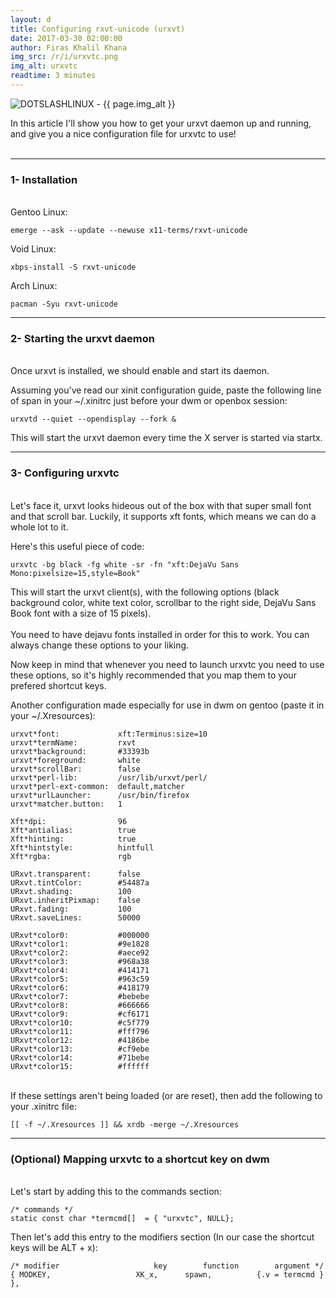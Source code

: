 ```yaml
---
layout: d
title: Configuring rxvt-unicode (urxvt)
date: 2017-03-30 02:00:00
author: Firas Khalil Khana
img_src: /r/i/urxvtc.png
img_alt: urxvtc
readtime: 3 minutes
---
```

<img src="{{ page.img_src }}" alt="DOTSLASHLINUX - {{ page.img_alt }}" class="img-responsive post-img">

In this article I'll show you how to get your urxvt daemon up and running, and give you a nice configuration file for urxvtc to use!
<br/>
<br/>
<hr/>
<h3 id="Installation">1- Installation</h3>
<br/>
Gentoo Linux:

<pre><code class="language-bash">emerge --ask --update --newuse x11-terms/rxvt-unicode</code></pre>

Void Linux:

<pre><code class="language-bash">xbps-install -S rxvt-unicode</code></pre>

Arch Linux:

<pre><code class="language-bash">pacman -Syu rxvt-unicode</code></pre>
<hr/>
<h3 id="Starting_the_urxvt_daemon">2- Starting the urxvt daemon</h3>
<br/>
Once urxvt is installed, we should enable and start its daemon.

Assuming you've read our xinit configuration guide, paste the following line of span in your ~/.xinitrc just before your dwm or openbox session:
<pre><code class="language-bash">urxvtd --quiet --opendisplay --fork &</code></pre>
This will start the urxvt daemon every time the X server is started via startx.
<hr/>
<h3 id="Configuring_urxvtc">3- Configuring urxvtc</h3>
<br/>
Let's face it, urxvt looks hideous out of the box with that super small font and that scroll bar. Luckily, it supports xft fonts, which means we can do a whole lot to it.

Here's this useful piece of code:
<br/>
<pre><code class="language-bash">urxvtc -bg black -fg white -sr -fn "xft:DejaVu Sans Mono:pixelsize=15,style=Book"</code></pre>
This will start the urxvt client(s), with the following options (black background color, white text color, scrollbar to the right side, DejaVu Sans Book font with a size of 15 pixels).
<br/>
<br/>
You need to have dejavu fonts installed in order for this to work. You can always change these options to your liking.

Now keep in mind that whenever you need to launch urxvtc you need to use these options, so it's highly recommended that you map them to your prefered shortcut keys.

Another configuration made especially for use in dwm on gentoo (paste it in your ~/.Xresources):
<pre class="line-numbers"><code class="language-properties">urxvt*font:             xft:Terminus:size=10
urxvt*termName:         rxvt
urxvt*background:       #33393b
urxvt*foreground:       white
urxvt*scrollBar:        false
urxvt*perl-lib:         /usr/lib/urxvt/perl/
urxvt*perl-ext-common:  default,matcher
urxvt*urlLauncher:      /usr/bin/firefox
urxvt*matcher.button:   1

Xft*dpi:                96
Xft*antialias:          true
Xft*hinting:            true
Xft*hintstyle:		    hintfull
Xft*rgba:		        rgb

URxvt.transparent:   	false
URxvt.tintColor:     	#54487a
URxvt.shading:       	100
URxvt.inheritPixmap: 	false
URxvt.fading: 		    100
URxvt.saveLines: 	    50000

URxvt*color0:      	    #000000
URxvt*color1:       	#9e1828
URxvt*color2:      	    #aece92
URxvt*color3:      	    #968a38
URxvt*color4:      	    #414171
URxvt*color5:      	    #963c59
URxvt*color6:      	    #418179
URxvt*color7:      	    #bebebe
URxvt*color8:      	    #666666
URxvt*color9:      	    #cf6171
URxvt*color10:     	    #c5f779
URxvt*color11:     	    #fff796
URxvt*color12:     	    #4186be
URxvt*color13:     	    #cf9ebe
URxvt*color14:     	    #71bebe
URxvt*color15:     	    #ffffff
</code></pre>
<br/>
If these settings aren't being loaded (or are reset), then add the following to your .xinitrc file:
<pre><code class="language-properties">[[ -f ~/.Xresources ]] && xrdb -merge ~/.Xresources</code></pre>
<hr/>
<h3 id="Mapping_urxvtc_to_a_shortcut_key_on_dwm">(Optional) Mapping urxvtc to a shortcut key on dwm</h3>
<br/>
Let's start by adding this to the commands section:
<pre class="line-numbers"><code class="language-c">/* commands */
static const char *termcmd[]  = { "urxvtc", NULL};
</code></pre>
Then let's add this entry to the modifiers section (In our case the shortcut keys will be ALT + x):
<pre class="line-numbers"><code class="language-c">/* modifier                     key        function        argument */
{ MODKEY,	                XK_x, 	   spawn,          {.v = termcmd } },</code></pre>
